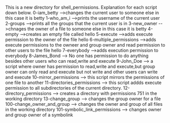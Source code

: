 This is a new directory for shell_permissions.
Explanation for each script down below.
0-iam_betty
-->changes the current user to someone else in this case it is betty
1-who_am_i
-->prints the username of the current user
2-groups
-->prints all the groups that the current user is in
3-new_owner
-->chnages the owner of a file to someone else in this case it is betty
4-empty
-->creates an empty file called hello
5-execute
-->adds execute permission to the owner of the file hello
6-multiple_permissions
-->adds execute permissions to the owneer and group owner and read permission to other users to the file hello
7-everybody
-->adds execution permission to everybody
8-James_Bond
--> No one has permission to do anything besides other users who can read,write and execute
9-John_Doe
--> a script where owner has permission to read,write and execute,but group owner can only read and execute but not write and other users can write and execute
10-mirror_permissions
--> this script mirrors the permissions of one file to another
11-directories_permissions
--> this script addds execute permission to all subdirectories of the current directory.
12-directory_permissions
--> creates a directory with permissions 751 in the working directory
13-change_group
--> changes the group owner for a file
100-change_owner_and_group
--> changes the owner and group of all files in the working directory
101-symbolic_link_permissions
--> changes owner and group owner of a symbolink 
